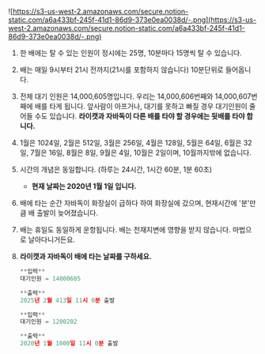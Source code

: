 ![https://s3-us-west-2.amazonaws.com/secure.notion-static.com/a6a433bf-245f-41d1-86d9-373e0ea0038d/-.png](https://s3-us-west-2.amazonaws.com/secure.notion-static.com/a6a433bf-245f-41d1-86d9-373e0ea0038d/-.png)

1. 한 배에는 탈 수 있는 인원이 정시에는 25명, 10분마다 15명씩 탈 수 있습니다.
2. 배는 매일 9시부터 21시 전까지(21시를 포함하지 않습니다) 10분단위로 들어옵니다.
3. 전체 대기 인원은 14,000,605명입니다. 우리는 14,000,606번째와 14,000,607번째에 배를 타게 됩니다. 앞사람이 아프거나, 대기를 못하고 빠질 경우 대기인원이 줄어들 수도 있습니다. **라이캣과 자바독이 다른 배를 타야 할 경우에는 뒷배를 타야 합니다.**
4. 1월은 1024일, 2월은 512일, 3월은 256일, 4월은 128일, 5월은 64일, 6월은 32일, 7월은 16일, 8월은 8일, 9월은 4일, 10월은 2일이며, 10월까지밖에 없습니다.
5. 시간의 개념은 동일합니다. (하루는 24시간, 1시간 60분, 1분 60초)
   - **현재 날짜는 2020년 1월 1일 입니다.**
6. 배에 타는 순간 자바독이 화장실이 급하다 하여 화장실에 갔으며, 현재시간에 '분'만큼 배 출발이 늦어졌습니다.
7. 배는 휴일도 동일하게 운항됩니다. 배는 천재지변에 영향을 받지 않습니다. 마법으로 날아다니거든요.
8. **라이캣과 자바독이 배에 타는 날짜를 구하세요.**

   ```python
   **입력**
   대기인원 = 14000605

   **출력**
   2025년 2월 413일 11시 0분 출발

   **입력**
   대기인원 = 1200202

   **출력**
   2020년 1월 1000일 11시 0분 출발

   ```
